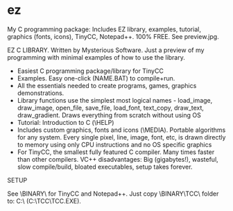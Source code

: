 # ez
My C programming package: Includes EZ library, examples, tutorial,
graphics (fonts, icons), TinyCC, Notepad++. 100% FREE. See preview.jpg.

EZ C LIBRARY. Written by Mysterious Software. Just
a preview of my programming with minimal examples
of how to use the library.

* Easiest C programming package/library for TinyCC
* Examples. Easy one-click (NAME.BAT) to compile+run.
* All the essentials needed to create programs, games,
graphics demonstrations.
* Library functions use the simplest most logical names -
load_image, draw_image, open_file, save_file, load_font,
text_copy, draw_text, draw_gradient. Draws everything from
scratch without using OS
* Tutorial: Introduction to C (\HELP\)
* Includes custom graphics, fonts and icons (\MEDIA\). Portable
algorithms for any system. Every single pixel, line, image, font,
etc, is drawn directly to memory using only CPU instructions
and no OS specific graphics
* For TinyCC, the smallest fully featured C compiler. Many
times faster than other compilers. VC++ disadvantages:
Big (gigabytes!), wasteful, slow compile/build, bloated
executables, setup takes forever.

SETUP

See \BINARY\ for TinyCC and Notepad++. Just copy
\BINARY\TCC\ folder to: C:\ (C:\TCC\TCC.EXE).
